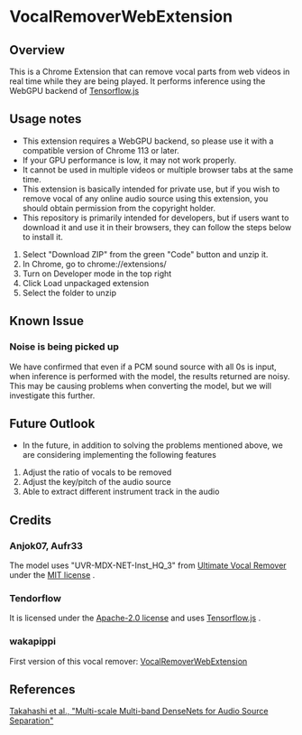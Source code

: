 # VocalRemoverWebExtension

## Overview
This is a Chrome Extension that can remove vocal parts from web videos in real time while they are being played. It performs inference using the WebGPU backend of 
[Tensorflow.js](https://github.com/tensorflow/tfjs)

## Usage notes
* This extension requires a WebGPU backend, so please use it with a compatible version of Chrome 113 or later.
* If your GPU performance is low, it may not work properly.
* It cannot be used in multiple videos or multiple browser tabs at the same time.
* This extension is basically intended for private use, but if you wish to remove vocal of any online audio source using this extension, you should obtain permission from the copyright holder.
* This repository is primarily intended for developers, but if users want to download it and use it in their browsers, they can follow the steps below to install it.

1. Select "Download ZIP" from the green "Code" button and unzip it.
1. In Chrome, go to chrome://extensions/
1. Turn on Developer mode in the top right
1. Click Load unpackaged extension
1. Select the folder to unzip


## Known Issue
### Noise is being picked up
We have confirmed that even if a PCM sound source with all 0s is input, when inference is performed with the model, the results returned are noisy. This may be causing problems when converting the model, but we will investigate this further.

## Future Outlook
* In the future, in addition to solving the problems mentioned above, we are considering implementing the following features
1. Adjust the ratio of vocals to be removed
1. Adjust the key/pitch of the audio source
1. Able to extract different instrument track in the audio


## Credits
### Anjok07, Aufr33
The model uses "UVR-MDX-NET-Inst_HQ_3" from [Ultimate Vocal Remover](https://github.com/Anjok07/ultimatevocalremovergui) under the [MIT license]((https://github.com/Anjok07/ultimatevocalremovergui/blob/v5.2.0/LICENSE)) .

### Tendorflow
It is licensed under the [Apache-2.0 license](https://github.com/tensorflow/tfjs/blob/master/LICENSE) and uses [Tensorflow.js](https://github.com/tensorflow/tfjs) .

### wakapippi
First version of this vocal remover: [VocalRemoverWebExtension](https://github.com/wakapippi/VocalRemoverWebExtension/tree/master)

## References
[Takahashi et al., "Multi-scale Multi-band DenseNets for Audio Source Separation"](https://arxiv.org/pdf/1706.09588.pdf)
